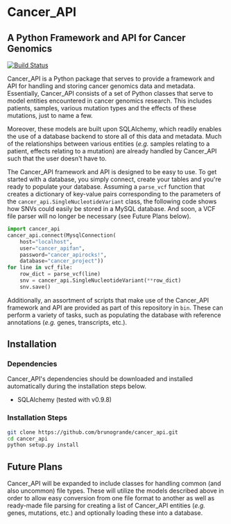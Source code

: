 # Cancer_API
## A Python Framework and API for Cancer Genomics
[![Build Status](https://travis-ci.org/brunogrande/cancer_api.svg?branch=master)](https://travis-ci.org/brunogrande/cancer_api)

Cancer_API is a Python package that serves to provide a framework and API for handling and storing cancer genomics data and metadata. Essentially, Cancer_API consists of a set of Python classes that serve to model entities encountered in cancer genomics research. This includes patients, samples, various mutation types and the effects of these mutations, just to name a few. 

Moreover, these models are built upon SQLAlchemy, which readily enables the use of a database backend to store all of this data and metadata. Much of the relationships between various entities (_e.g._ samples relating to a patient, effects relating to a mutation) are already handled by Cancer_API such that the user doesn't have to.

The Cancer_API framework and API is designed to be easy to use. To get started with a database, you simply connect, create your tables and you're ready to populate your database. Assuming a `parse_vcf` function that creates a dictionary of key-value pairs corresponding to the parameters of the `cancer_api.SingleNucleotideVariant` class, the following code shows how SNVs could easily be stored in a MySQL database. And soon, a VCF file parser will no longer be necessary (see Future Plans below). 

```python
import cancer_api
cancer_api.connect(MysqlConnection(
    host="localhost", 
    user="cancer_apifan", 
    password="cancer_apirocks!", 
    database="cancer_project"))
for line in vcf_file:
    row_dict = parse_vcf(line)
    snv = cancer_api.SingleNucleotideVariant(**row_dict)
    snv.save()
```

Additionally, an assortment of scripts that make use of the Cancer_API framework and API are provided as part of this repository in `bin`. These can perform a variety of tasks, such as populating the database with reference annotations (_e.g._ genes, transcripts, etc.).

## Installation

### Dependencies

Cancer_API's dependencies should be downloaded and installed automatically during the installation steps below. 

* SQLAlchemy (tested with v0.9.8)

### Installation Steps

```bash
git clone https://github.com/brunogrande/cancer_api.git
cd cancer_api
python setup.py install
```

## Future Plans

Cancer_API will be expanded to include classes for handling common (and also uncommon) file types. These will utilize the models described above in order to allow easy conversion from one file format to another as well as ready-made file parsing for creating a list of Cancer_API entities (_e.g._ genes, mutations, etc.) and optionally loading these into a database. 
